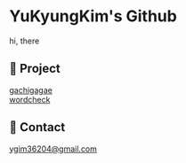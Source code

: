 # YuKyungKim's Github
hi, there 


📂 Project 
----
<a href="https://github.com/yukyung123/gachigagae"> gachigagae </a>  
<a href="https://github.com/wordcheck/wordcheck-web"> wordcheck </a>



📧 Contact
----
ygim36204@gmail.com
